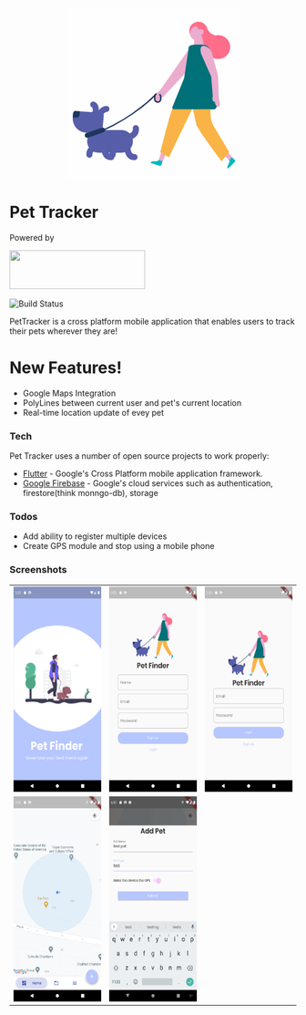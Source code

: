 
<div style="text-align:center">
    <img src="readme_files/gifs/logo_animation.gif"/>
</div>

# Pet Tracker

Powered by

<img src="https://raw.githubusercontent.com/flutter/website/master/src/_assets/image/flutter-lockup.png" 
    width=238.25px
    height=68px/>

![Build Status](https://travis-ci.org/joemccann/dillinger.svg?branch=master)

PetTracker is a cross platform mobile application that enables users to track their pets wherever they are!

# New Features!
 - Google Maps Integration
 - PolyLines between current user and pet's current location
 - Real-time location update of evey pet
### Tech

Pet Tracker uses a number of open source projects to work properly:

* [Flutter](https://flutter.dev/) - Google's Cross Platform mobile application framework.
* [Google Firebase](https://firebase.google.com/) - Google's cloud services such as authentication, firestore(think monngo-db), storage

### Todos

 - Add ability to register multiple devices
 - Create GPS module and stop using a mobile phone

### Screenshots

<table>
    <tr>
        <td><img src="readme_files/screenshots/splashScreen.png" width=180px height=360px/></td>
        <td><img src="readme_files/screenshots/signupScreen.png" width=180px height=360px/></td>
        <td><img src="readme_files/screenshots/loginScreen.png" width=180px height=360px/></td>
    </tr>
    <tr>
        <td><img src="readme_files/screenshots/homeScreen.png" width=180px height=360px/></td>
        <td><img src="readme_files/screenshots/bottomsheet.png" width=180px height=360px/></td>
    </tr>
</table>